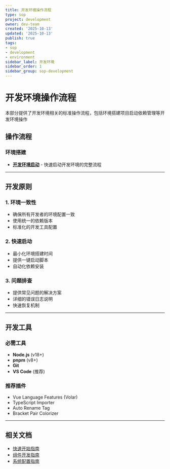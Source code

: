 ```yaml
---
title: 开发环境操作流程
type: sop
project: development
owner: dev-team
created: '2025-10-13'
updated: '2025-10-13'
publish: true
tags:
- sop
- development
- environment
sidebar_label: 开发环境
sidebar_order: 1
sidebar_group: sop-development
---
```


# 开发环境操作流程

本部分提供了开发环境相关的标准操作流程，包括环境搭建项目启动依赖管理等开发环境操作

## 操作流程

### 环境搭建
- **[开发环境启动](/sop/development/start-development)** - 快速启动开发环境的完整流程

---

## 开发原则

### 1. 环境一致性
- 确保所有开发者的环境配置一致
- 使用统一的依赖版本
- 标准化的开发工具配置

### 2. 快速启动
- 最小化环境搭建时间
- 提供一键启动脚本
- 自动化依赖安装

### 3. 问题排查
- 提供常见问题的解决方案
- 详细的错误日志说明
- 快速恢复机制

---

## 开发工具

### 必需工具
- **Node.js** (v18+)
- **pnpm** (v8+)
- **Git**
- **VS Code** (推荐)

### 推荐插件
- Vue Language Features (Volar)
- TypeScript Importer
- Auto Rename Tag
- Bracket Pair Colorizer

---

## 相关文档

- [快速开始指南](/guides/getting-started)
- [组件开发指南](/guides/components)
- [系统配置指南](/guides/system)
